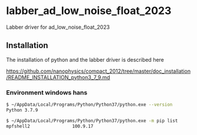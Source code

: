 # labber_ad_low_noise_float_2023
Labber driver for ad_low_noise_float_2023

## Installation

The installation of python and the labber driver is described here

https://github.com/nanophysics/compact_2012/tree/master/doc_installation/README_INSTALLATION_python3_7_9.md


### Environment windows hans

```bash
$ ~/AppData/Local/Programs/Python/Python37/python.exe --version
Python 3.7.9

$ ~/AppData/Local/Programs/Python/Python37/python.exe -m pip list
mpfshell2                100.9.17
```
